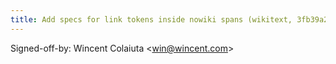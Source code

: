 ```yaml
---
title: Add specs for link tokens inside nowiki spans (wikitext, 3fb39a2)
---
```


Signed-off-by: Wincent Colaiuta &lt;win@wincent.com&gt;
